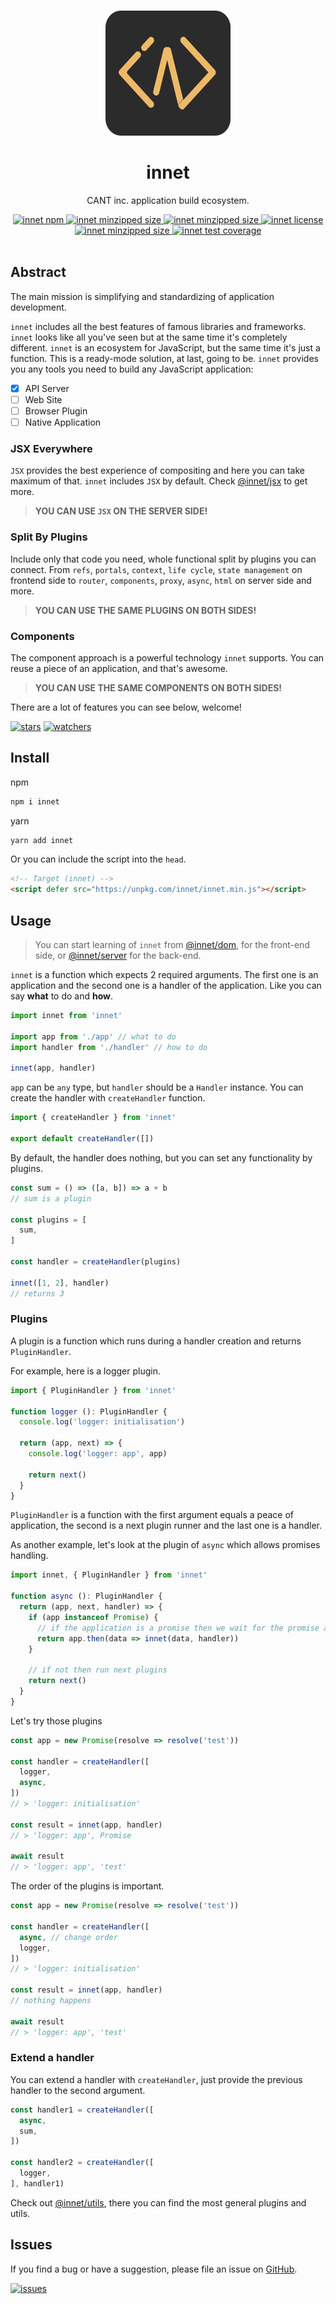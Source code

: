 <br>
<p align="center">
  <a href="https://github.com/d8corp/innet">
    <img width="200" height="200" src="https://raw.githubusercontent.com/d8corp/innet/main/logo.svg" alt="innet logo by Mikhail Lysikov">
  </a>
</p>

<h1 align="center">innet</h1>

<p align="center">CANT inc. application build ecosystem.</p>

<div align="center">
  <a href="https://www.npmjs.com/package/innet" target="_blank">
    <img src="https://img.shields.io/npm/v/innet.svg" alt="innet npm">
  </a>
  <a href="https://bundlephobia.com/result?p=innet" target="_blank">
    <img src="https://img.shields.io/bundlephobia/minzip/innet" alt="innet minzipped size">
  </a>
  <a href="https://www.npmtrends.com/innet" target="_blank">
    <img src="https://img.shields.io/npm/dm/innet.svg" alt="innet minzipped size">
  </a>
  <a href="https://github.com/d8corp/innet/blob/master/LICENSE" target="_blank">
    <img src="https://img.shields.io/npm/l/innet" alt="innet license">
  </a>
  <a href="https://changelogs.xyz/innet" target="_blank">
    <img src="https://img.shields.io/badge/Changelog-⋮-brightgreen" alt="innet minzipped size">
  </a>
  <a href="https://d8corp.github.io/innet/coverage/lcov-report" target="_blank">
    <img src="https://github.com/d8corp/innet/actions/workflows/tests.yml/badge.svg" alt="innet test coverage">
  </a>
</div>
<br>

## Abstract
The main mission is simplifying and standardizing of application development.

`innet` includes all the best features of famous libraries and frameworks.
`innet` looks like all you've seen but at the same time it's completely different.
`innet` is an ecosystem for JavaScript, but the same time it's just a function.
This is a ready-mode solution, at last, going to be.
`innet` provides you any tools you need to build any JavaScript application:

- [x] API Server
- [ ] Web Site
- [ ] Browser Plugin
- [ ] Native Application

### JSX Everywhere
`JSX` provides the best experience of compositing and here you can take maximum of that.
`innet` includes `JSX` by default.
Check [@innet/jsx](https://www.npmjs.com/package/@innet/jsx) to get more.

> **YOU CAN USE `JSX` ON THE SERVER SIDE!**

### Split By Plugins
Include only that code you need, whole functional split by plugins you can connect.
From `refs`, `portals`, `context`, `life cycle`, `state management` on frontend side
to `router`, `components`, `proxy`, `async`, `html` on server side and more.

> **YOU CAN USE THE SAME PLUGINS ON BOTH SIDES!**

### Components
The component approach is a powerful technology `innet` supports.
You can reuse a piece of an application, and that's awesome.

> **YOU CAN USE THE SAME COMPONENTS ON BOTH SIDES!**

There are a lot of features you can see below, welcome!

[![stars](https://img.shields.io/github/stars/d8corp/innet?style=social)](https://github.com/d8corp/innet/stargazers)
[![watchers](https://img.shields.io/github/watchers/d8corp/innet?style=social)](https://github.com/d8corp/innet/watchers)

## Install
npm
```bash
npm i innet
```
yarn
```bash
yarn add innet
```

Or you can include the script into the `head`.
```html
<!-- Target (innet) -->
<script defer src="https://unpkg.com/innet/innet.min.js"></script>
```

## Usage
> You can start learning of `innet` from [@innet/dom](https://www.npmjs.com/package/@innet/dom), for the front-end side,
> or [@innet/server](https://www.npmjs.com/package/@innet/server) for the back-end.

`innet` is a function which expects 2 required arguments.
The first one is an application and the second one is a handler of the application.
Like you can say **what** to do and **how**.
```typescript
import innet from 'innet'

import app from './app' // what to do
import handler from './handler' // how to do

innet(app, handler)
```

`app` can be `any` type, but `handler` should be a `Handler` instance.
You can create the handler with `createHandler` function.
```typescript
import { createHandler } from 'innet'

export default createHandler([])
```

By default, the handler does nothing, but you can set any functionality by plugins.

```typescript
const sum = () => ([a, b]) => a + b
// sum is a plugin

const plugins = [
  sum,
]

const handler = createHandler(plugins)

innet([1, 2], handler)
// returns 3
```

### Plugins
A plugin is a function which runs during a handler creation and returns `PluginHandler`.

For example, here is a logger plugin.
```typescript
import { PluginHandler } from 'innet'

function logger (): PluginHandler {
  console.log('logger: initialisation')
  
  return (app, next) => {
    console.log('logger: app', app)
    
    return next()
  }
}
```

`PluginHandler` is a function with the first argument equals a peace of application,
the second is a next plugin runner and the last one is a handler.

As another example, let's look at the plugin of `async` which allows promises handling.
```typescript
import innet, { PluginHandler } from 'innet'

function async (): PluginHandler {
  return (app, next, handler) => {
    if (app instanceof Promise) {
      // if the application is a promise then we wait for the promise and handle it's result
      return app.then(data => innet(data, handler))
    }

    // if not then run next plugins
    return next()
  }
}
```

Let's try those plugins
```typescript
const app = new Promise(resolve => resolve('test'))

const handler = createHandler([
  logger,
  async,
])
// > 'logger: initialisation'

const result = innet(app, handler)
// > 'logger: app', Promise

await result
// > 'logger: app', 'test'
```

The order of the plugins is important.

```typescript
const app = new Promise(resolve => resolve('test'))

const handler = createHandler([
  async, // change order
  logger,
])
// > 'logger: initialisation'

const result = innet(app, handler)
// nothing happens

await result
// > 'logger: app', 'test'
```

### Extend a handler
You can extend a handler with `createHandler`,
just provide the previous handler to the second argument.

```typescript
const handler1 = createHandler([
  async,
  sum,
])

const handler2 = createHandler([
  logger,
], handler1)
```

Check out [@innet/utils](https://www.npmjs.com/package/@innet/utils),
there you can find the most general plugins and utils.

## Issues
If you find a bug or have a suggestion, please file an issue on [GitHub](https://github.com/d8corp/innet/issues).

[![issues](https://img.shields.io/github/issues-raw/d8corp/innet)](https://github.com/d8corp/innet/issues)
